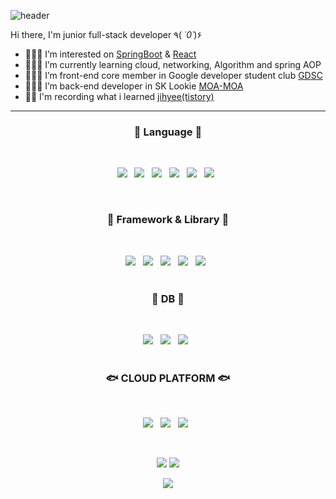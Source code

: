 ![header](https://capsule-render.vercel.app/api?type=slice&color=FF9999&text=Hi!!!੧ᐛ੭&fontAlign=80)

Hi there, I'm junior full-stack developer ٩( *˙0˙*)۶

- 👩🏻‍💻 I’m interested on [SpringBoot](https://github.com/asd3638/jpashop) & [React](https://github.com/asd3638/US)
- 👩🏻‍💻 I’m currently learning cloud, networking, Algorithm and spring AOP
- 👩🏻‍💻 I’m front-end core member in Google developer student club [GDSC](https://dsc-sookmyung.tistory.com/)
- 👩🏻‍💻 I’m back-end developer in SK Lookie [MOA-MOA](https://www.moa-moa.kr)
- ✍🏻 I'm recording what i learned [jihyee(tistory)](https://jihyee.tistory.com/)

---

<h3 align="center"><b>🐳 Language 🐳</b></h3>
</br>
<p align="center">
    <img src="https://img.shields.io/badge/HTML5-E34F26?style=flat-square&logo=HTML5&logoColor=white"/></a> &nbsp
    <img src="https://img.shields.io/badge/CSS3-1572B6?style=flat-square&logo=CSS3&logoColor=white"/></a> &nbsp
    <img src="https://img.shields.io/badge/JavaScript-F7DF1E?style=flat-square&logo=JavaScript&logoColor=white"/></a> &nbsp
    <img src="https://img.shields.io/badge/Java-339933?style=flat-square&logo=java&logoColor=white"/></a> &nbsp
    <img src="https://img.shields.io/badge/Python-232F3E?style=flat-square&logo=python&logoColor=white"/></a> &nbsp
    <img src="https://img.shields.io/badge/Node.js-339933?style=flat-square&logo=Node.js&logoColor=white"/></a> &nbsp </p>

<br />

<h3 align="center"><b>🐋 Framework & Library 🐋</b></h3>
</br>
<p align="center">
    <img src="https://img.shields.io/badge/Express.js-339933?style=flat-square&logo=Node.js&logoColor=white"/></a> &nbsp
    <img src="https://img.shields.io/badge/React.js-99004C?style=flat-square&logo=React&logoColor=white"/></a> &nbsp 
    <img src="https://img.shields.io/badge/Vue.js-99004C?style=flat-square&logo=vue.js&logoColor=white"/></a> &nbsp 
    <img src="https://img.shields.io/badge/SpringBoot-00599C?style=flat-square&logo=Spring&logoColor=white"/></a> &nbsp 
    <img src="https://img.shields.io/badge/JPA-00599C?style=flat-square&logo=Spring&logoColor=white"/></a> &nbsp 
<br />
<br />

<h3 align="center"><b>🐬 DB 🐬</b></h3>
</br>
<p align="center">
    <img src="https://img.shields.io/badge/MongoDB-47A248?style=flat-square&logo=MongoDB&logoColor=white"/></a> &nbsp 
    <img src="https://img.shields.io/badge/MySQL-4479A1?style=flat-square&logo=MySQL&logoColor=white"/></a> &nbsp
    <img src="https://img.shields.io/badge/ElasticSearch-68F6ED?style=flat-square&logo=Elasticsearch&logoColor=white"/></a> &nbsp
<br />
<br />

<h3 align="center"><b>🐟 CLOUD PLATFORM 🐟</b></h3>
</br>
<p align="center">
    <img src="https://img.shields.io/badge/Amazon AWS-232F3E?style=flat-square&logo=Amazon%20AWS&logoColor=white"/></a> &nbsp
    <img src="https://img.shields.io/badge/Naver Cloud Platform-47A248?style=flat-square&logo=Naver&logoColor=white"/></a> &nbsp
    <img src="https://img.shields.io/badge/PaasTa-FF9933?style=flat-square&logo=iCloud&logoColor=white"/></a> &nbsp 
</p>
<br />
    
<p align="center">
  <img src="http://mazassumnida.wtf/api/pastel/generate_badge?boj=asd3638&theme=warm"/>
  <img src="http://mazandi.herokuapp.com/api?handle=asd3638&theme=warm"/>
</p>
<div align=center>
    <img align=center src="https://github-readme-stats.vercel.app/api?username=asd3638&show_icons=true&theme=dracula"/>
</div>
<!-- **3. CLOUD:**

<code><img alt = "3.3 AWS" height="20" src="https://cdn.icon-icons.com/icons2/2107/PNG/512/file_type_aws_icon_130732.png"> <a href="https://github.com/jogilsang/devops/tree/master/1.aws">AWS</a></code>
<code><img alt = "3.4 Linux" height="20" src="https://cdn.icon-icons.com/icons2/195/PNG/256/OS_Linux_23399.png"> <a href="https://github.com/jogilsang/devops/tree/master/4.linux">Linux</a></code>
<code><img alt = "3.5 Jenkins" height="20" src="https://cdn.icon-icons.com/icons2/2107/PNG/512/file_type_jenkins_icon_130515.png"> <a href="https://github.com/jogilsang/manual-devops/tree/master/3.jenkins">Jenkins</a></code> -->
<!-- <code><img alt = "3.5 Cisco" height="20" src="https://cdn.icon-icons.com/icons2/2699/PNG/512/cisco_logo_icon_168414.png"> <a href="https://github.com/jogilsang/network-packetTracer">Cisco</a></code> -->
<!-- <code><img alt = "3.3 AWS" height="20" src="https://cdn.icon-icons.com/icons2/2107/PNG/512/file_type_aws_icon_130732.png"> <a href="https://github.com/jogilsang/manual-devops/tree/master/1.aws">AWS</a></code>
<code><img alt = "3.4 Ubuntu" height="20" src="https://cdn.icon-icons.com/icons2/195/PNG/256/OS_Ubuntu_23488.png"> <a href="https://github.com/jogilsang/manual-devops/tree/master/4.ubuntu">Ubuntu</a></code> -->



<br />

<!-- **4. DB:**  

<code><img alt = "4.1 RDBMS" height="20" src="https://cdn.icon-icons.com/icons2/2107/PNG/512/file_type_light_db_icon_130469.png">RDBMS</code>
<code><img alt = "4.2 Realm" height="20" src="https://cdn.icon-icons.com/icons2/2107/PNG/512/file_type_mongo_icon_130383.png">MongoDB</code> 
<code><img alt = "4.1 MS-SQL" height="20" src="https://user-images.githubusercontent.com/4249331/52232852-e2c4f780-28bd-11e9-835d-1e3cf3e43888.png">MS-SQL</code>

<br /> -->

<!-- **5. Collaboration and Tools:**  

<code><img alt = "5.3 Slack" height="20" src="https://cdn.icon-icons.com/icons2/2429/PNG/512/slack_logo_icon_147236.png">Slack</code> -->

<!--
1. Languages : 
① Java 1.8 - 3  ② Kotlin - 1  ③ Node.js - 1

2. Framework & Platform : 
① Firebase - 2  ② RxJava, RxKotlin - 2  ③ Ionic1 - 2

3. Devops : 
① Subversion - 3  ② GIT - 2 ③  AWS - 2  ⑤ Jenkins - 1

3. DB & OS : 
① MSSQL - 2 ② Oracle - 2 ③ Realm  - 2 ④ Linux - 2 

4. Collaboration : 
① JIRA - 2 ② Confluence WIKI - 2 ③ Slack - 2 ④ adobe xd - 2
-->

<!--]
**jogilsang/jogilsang** is a ✨ _special_ ✨ repository because its `README.md` (this file) appears on your GitHub profile.

Here are some ideas to get you started:

- 🔭 I’m currently working on ...
- 🌱 I’m currently learning ...
- 👯 I’m looking to collaborate on ...
- 🤔 I’m looking for help with ...
- 💬 Ask me about ...
- 📫 How to reach me: ...
- 😄 Pronouns: ...
- ⚡ Fun fact: ...
-->

